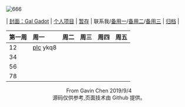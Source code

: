 ![666](https://eiet.xyz/69018301_1562413323895779_2044539283561512274_n.jpg)

| [封面：Gal Gadot](https://baike.baidu.com/item/%E7%9B%96%E5%B0%94%C2%B7%E5%8A%A0%E6%9C%B5) | [个人项目](https://eiet.xyz/ITEM/) | [暂存](https://github.com/Heanden/EIES/tree/master/tran) | <a target="_blank" href="http://mail.qq.com/cgi-bin/qm_share?t=qm_mailme&email=kPj18f735fL50Pb-6P3x_fy_8--9" style="text-decoration:none;">联系我</a>/[备用一](mailto:838045868@qq.com)/[备用二](mailto:heangubi@outlook.com)/[备用三](mailto:heangubi@gmail.com) | [归档](https://github.com/Heanden/heanden.github.io/blob/master/pigeonhole.md) |

| 第一周 | 周一                                                         | 周二 | 周三 | 周四 | 周五 |
| :----- | :----------------------------------------------------------- | :--- | ---- | :--- | ---- |
| 12     | [plc](https://pan.baidu.com/s/16ikMS-4Q7fFYVOpuvCV5zw)    ykq8 |      |      |      |      |
| 34     |                                                              |      |      |      |      |
| 56     |                                                              |      |      |      |      |
| 78     |                                                              |      |      |      |      |

<center>From Gavin Chen 2019/9/4</center>
<center>源码仅供参考,页面技术由 Github 提供。</center>
